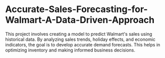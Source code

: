 # Accurate-Sales-Forecasting-for-Walmart-A-Data-Driven-Approach
This project involves creating a model to predict Walmart's sales using historical data. By analyzing sales trends, holiday effects, and economic indicators, the goal is to develop accurate demand forecasts. This helps in optimizing inventory and making informed business decisions.
